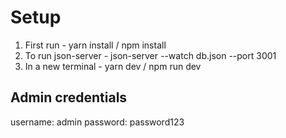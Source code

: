 # Setup

1. First run - yarn install / npm install
2. To run json-server - json-server --watch db.json --port 3001
3. In a new terminal - yarn dev / npm run dev

## Admin credentials

username: admin
password: password123
